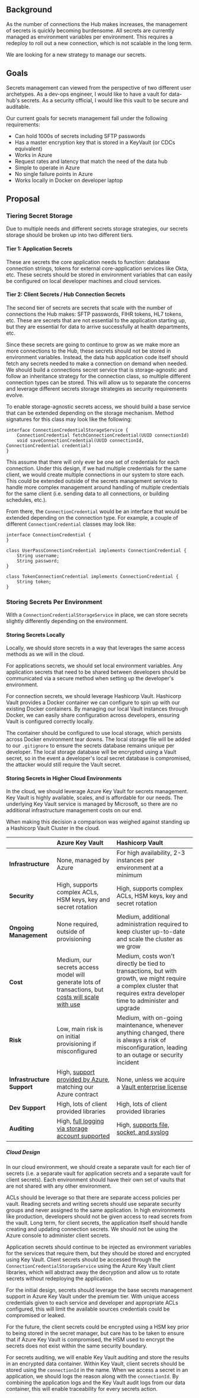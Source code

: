 ## Background

As the number of connections the Hub makes increases, the management of secrets is quickly becoming burdensome. All secrets are currently managed as environment variables per environment. This requires a redeploy to roll out a new connection, which is not scalable in the long term.

We are looking for a new strategy to manage our secrets.

## Goals

Secrets management can viewed from the perspective of two different user archetypes. As a dev-ops engineer, I would like to have a vault for data-hub's secrets. As a security official, I would like this vault to be secure and auditable.

Our current goals for secrets management fall under the following requirements:

- Can hold 1000s of secrets including SFTP passwords
- Has a master encryption key that is stored in a KeyVault (or CDCs equivalent)
- Works in Azure
- Request rates and latency that match the need of the data hub
- Simple to operate in Azure
- No single failure points in Azure
- Works locally in Docker on developer laptop


## Proposal

### Tiering Secret Storage

Due to multiple needs and different secrets storage strategies, our secrets storage should be broken up into two different tiers.

#### Tier 1: Application Secrets

These are secrets the core application needs to function: database connection strings, tokens for external core-application services like Okta, etc. These secrets should be stored in environment variables that can easily be configured on local developer machines and cloud services.

#### Tier 2: Client Secrets / Hub Connection Secrets

The second tier of secrets are secrets that scale with the number of connections the Hub makes: SFTP passwords, FIHR tokens, HL7 tokens, etc. These are secrets that are not essential to the application starting up, but they are essential for data to arrive successfully at health departments, etc.

Since these secrets are going to continue to grow as we make more an more connections to the Hub, these secrets should not be stored in environment variables. Instead, the data hub application code itself should fetch any secrets needed to make a connection on demand when needed. We should build a connections secret service that is storage-agnostic and follow an inheritance strategy for the connection class, so multiple different connection types can be stored. This will allow us to separate the concerns and leverage different secrets storage strategies as security requirements evolve.

To enable storage-agnostic secrets access, we should build a base service that can be extended depending on the storage mechanism. Method signatures for this class may look like the following:

```
interface ConnectionCredentialStorageService {
    ConnectionCredential fetchConnectionCredential(UUID connectionId)
    void saveConnectionCredential(UUID connectionId, ConnectionCredential credential)
}
```

This assume that there will only ever be one set of credentials for each connection. Under this design, if we had multiple credentials for the same client, we would create multiple connections in our system to store each. This could be extended outside of the secrets management service to handle more complex management around handling of multiple credentials for the same client (i.e. sending data to all connections, or building schedules, etc.).

From there, the `ConnectionCredential` would be an interface that would be extended depending on the connection type. For example, a couple of different `ConnectionCredential` classes may look like:

```
interface ConnectionCredential {
}

class UserPassConnectionCredential implements ConnectionCredential {
    String username;
    String password;
}

class TokenConnectionCredential implements ConnectionCredential {
    String token;
}
```


### Storing Secrets Per Environment

With a `ConnectionCredentialStorageService` in place, we can store secrets slightly differently depending on the environment.

#### Storing Secrets Locally

Locally, we should store secrets in a way that leverages the same access methods as we will in the cloud.

For applications secrets, we should set local environment variables. Any application secrets that need to be shared between developers should be communicated via a secure method when setting up the developer's environment.

For connection secrets, we should leverage Hashicorp Vault. Hashicorp Vault provides a Docker container we can configure to spin up with our existing Docker containers. By managing our local Vault instances through Docker, we can easily share configuration across developers, ensuring Vault is configured correctly locally.

The container should be configured to use local storage, which persists across Docker environment tear downs. The local storage file will be added to our `.gitignore` to ensure the secrets database remains unique per developer. The local storage database will be encrypted using a Vault secret, so in the event a developer's local secret database is compromised, the attacker would still require the Vault secret.

#### Storing Secrets in Higher Cloud Environments

In the cloud, we should leverage Azure Key Vault for secrets management. Key Vault is highly available, scales, and is affordable for our needs. The underlying Key Vault service is managed by Microsoft, so there are no additional infrastructure management costs on our end.

When making this decision a comparison was weighed against standing up a Hashicorp Vault Cluster in the cloud.

|                            | Azure Key Vault                                                                                                                                     | Hashicorp Vault                                                                                                                                                        |
| -------------------------- | :-------------------------------------------------------------------------------------------------------------------------------------------------- | :--------------------------------------------------------------------------------------------------------------------------------------------------------------------- |
| **Infrastructure**         | None, managed by Azure                                                                                                                              | For high availability, 2-3 instances per environment at a minimum                                                                                                      |
| **Security**               | High, supports complex ACLs, HSM keys, key and secret rotation                                                                                      | High, supports complex ACLs, HSM keys, key and secret rotation                                                                                                         |
| **Ongoing Management**     | None required, outside of provisioning                                                                                                              | Medium, additional administration required to keep cluster up-to-date and scale the cluster as we grow                                                                 |
| **Cost**                   | Medium, our secrets access model will generate lots of transactions, but [costs will scale with use](../assets/cdc-secrets-cost-rough-estimate.pdf) | Medium, costs won't directly be tied to transactions, but with growth, we might require a complex cluster that requires extra developer time to administer and upgrade |
| **Risk**                   | Low, main risk is on initial provisioning if misconfigured                                                                                          | Medium, with on-going maintenance, whenever anything changed, there is always a risk of misconfiguration, leading to an outage or security incident                    |
| **Infrastructure Support** | High, [support provided by Azure](https://azure.microsoft.com/en-us/support/plans/), matching our Azure contract                                    | None, unless we acquire a [Vault enterprise license](https://www.hashicorp.com/products/vault/pricing)                                                                 |
| **Dev Support**            | High, lots of client provided libraries                                                                                                             | High, lots of client provided libraries                                                                                                                                |
| **Auditing**               | High, [full logging via storage account supported](https://docs.microsoft.com/en-us/azure/key-vault/general/logging?tabs=Vault)                     | High, [supports file, socket, and syslog](https://www.vaultproject.io/docs/audit)                                                                                      |

##### Cloud Design

In our cloud environment, we should create a separate vault for each tier of secrets (i.e. a separate vault for application secrets and a separate vault for client secrets). Each environment should have their own set of vaults that are not shared with any other environment.

ACLs should be leverage so that there are separate access policies per vault. Reading secrets and writing secrets should use separate security groups and never assigned to the same application. In high environments like production, developers should not be given access to read secrets from the vault. Long term, for client secrets, the application itself should handle creating and updating connection secrets. We should not be using the Azure console to administer client secrets.

Application secrets should continue to be injected as environment variables for the services that require them, but they should be stored and encrypted using Key Vault. Client secrets should be accessed through the `ConnectionCredentialStorageService` using the Azure Key Vault client libraries, which will abstract away the decryption and allow us to rotate secrets without redeploying the application.

For the initial design, secrets should leverage the base secrets management support in Azure Key Vault under the premium tier. With unique access credentials given to each service and developer and appropriate ACLs configured, this will limit the available sources credentials could be compromised or leaked.

For the future, the client secrets could be encrypted using a HSM key prior to being stored in the secret manager, but care has to be taken to ensure that if Azure Key Vault is compromised, the HSM used to encrypt the secrets does not exist within the same security boundary.

For secrets auditing, we will enable Key Vault auditing and store the results in an encrypted data container. Within Key Vault, client secrets should be stored using the `connectionId` in the name. When we access a secret in an application, we should logs the reason along with the `connectionId`. By combining the application logs and the Key Vault audit logs from our data container, this will enable traceability for every secrets action.